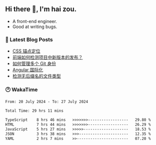 ## Hi there 👋, I'm hai zou.

- A front-end engineer.
- Good at writing bugs.

### 📖 Latest Blog Posts
<!-- BLOG-POST-LIST:START -->
- [CSS 锚点定位](https://blog.izou.top/css/anchor-position/)
- [前端如何检测项目中新版本的发布？](https://blog.izou.top/angular/version-update/)
- [如何管理多个 Git 身份](https://blog.izou.top/git/multi-git-identity/)
- [Angular 国际化](https://blog.izou.top/angular/i18n/)
- [检测无后缀名的文件类型](https://blog.izou.top/js/filetype-check/)
<!-- BLOG-POST-LIST:END -->

### 🕐 WakaTime
<!--START_SECTION:waka-->

```txt
From: 20 July 2024 - To: 27 July 2024

Total Time: 29 hrs 11 mins

TypeScript    8 hrs 46 mins   >>>>>>>------------------   29.80 %
HTML          7 hrs 44 mins   >>>>>>>------------------   26.29 %
JavaScript    5 hrs 27 mins   >>>>>--------------------   18.53 %
JSON          3 hrs 38 mins   >>>----------------------   12.35 %
YAML          2 hrs 7 mins    >>-----------------------   07.20 %
```

<!--END_SECTION:waka-->
